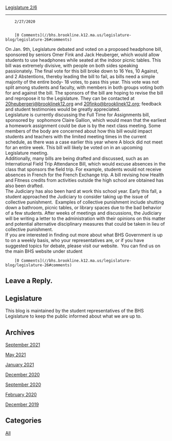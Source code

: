 [Legislature 2/6](//bhs.brookline.k12.ma.us/legislature-blog/legislature-26)

			
---------------------------------------------------------------------------------

		2/27/2020
	

		[0 Comments](//bhs.brookline.k12.ma.us/legislature-blog/legislature-26#comments)
	

On Jan. 9th, Legislature debated and voted on a proposed headphone bill, sponsored by seniors Omer Fink and Jack Heuberger, which would allow students to use headphones while seated at the indoor picnic tables. This bill was extremely divisive, with people on both sides speaking passionately. The final vote for this bill broke down to 16 Yes, 10 Against, and 2 Abstentions, thereby leading the bill to fail, as bills need a simple majority of the entire body- 18 votes, to pass this year. This vote was not split among students and faculty, with members in both groups voting both for and against the bill. The sponsors of the bill are hoping to revise the bill and repropose it to the Legislature. They can be contacted at [20heubergerj@brooklinek12.org](mailto:20heubergerj@brooklinek12.org) and [20finko@brooklinek12.org](mailto:20finko@brooklinek12.org); feedback and student testimonies would be greatly appreciated.   
Legislature is currently discussing the Full Time for Assignments bill, sponsored by  sophomore Claire Gallion, which would mean that the earliest a homework assignment could be due is by the next class meeting. Some members of the body are concerned about how this bill would impact students and teachers with the limited meeting times in the current schedule, as there was a case earlier this year where A block did not meet for an entire week. This bill will likely be voted on in an upcoming Legislature meeting.  
Additionally, many bills are being drafted and discussed, such as an International Field Trip Attendance Bill, which would excuse absences in the class that sponsors the field trip. For example, students would not receive absences in French for the French Exchange trip. A bill revising how Health and Fitness credits from activities outside the high school are obtained has also been drafted.   
The Judiciary has also been hard at work this school year. Early this fall, a student approached the Judiciary to consider taking up the issue of collective punishment.  Examples of collective punishment include shutting down a bathroom, picnic tables, or library spaces due to the bad behavior of a few students. After weeks of meetings and discussions, the Judiciary will be writing a letter to the administration with their opinions on this matter and potential alternative disciplinary measures that could be taken in lieu of collective punishment.   
If you are interested in finding out more about what BHS Government is up to on a weekly basis, who your representatives are, or if you have suggested topics for debate, please visit our website.  You can find us on the main BHS website under student   
  

		[0 Comments](//bhs.brookline.k12.ma.us/legislature-blog/legislature-26#comments)
	

  
  
  

Leave a Reply.
--------------

Legislature
-----------

This blog is maintained by the student representatives of the BHS Legislature to keep the public informed about what we are up to.

Archives
--------

[September 2021](/legislature-blog/archives/09-2021)
		  
[May 2021](/legislature-blog/archives/05-2021)
		  
[January 2021](/legislature-blog/archives/01-2021)
		  
[December 2020](/legislature-blog/archives/12-2020)
		  
[September 2020](/legislature-blog/archives/09-2020)
		  
[February 2020](/legislature-blog/archives/02-2020)
		  
[December 2019](/legislature-blog/archives/12-2019)
		  

Categories
----------

[All](/legislature-blog/category/all)